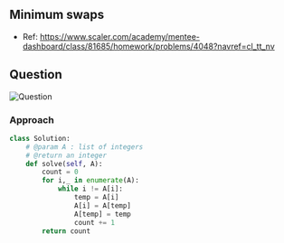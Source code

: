 

## Minimum swaps
- Ref: https://www.scaler.com/academy/mentee-dashboard/class/81685/homework/problems/4048?navref=cl_tt_nv

## Question
![Question](http://ankit-portfolio.s3-ap-southeast-1.amazonaws.com/images/datastructures/scaler/009-swap-02-question.png)

### Approach

```py
class Solution:
    # @param A : list of integers
    # @return an integer
    def solve(self, A):
        count = 0
        for i,_ in enumerate(A):
            while i != A[i]:
                temp = A[i]
                A[i] = A[temp]
                A[temp] = temp
                count += 1
        return count
```